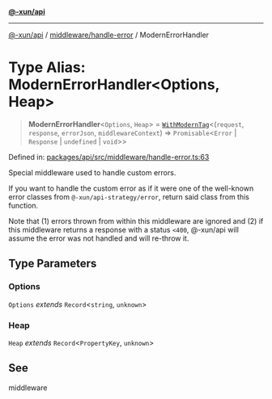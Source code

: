 [**@-xun/api**](../../../README.md)

***

[@-xun/api](../../../README.md) / [middleware/handle-error](../README.md) / ModernErrorHandler

# Type Alias: ModernErrorHandler\<Options, Heap\>

> **ModernErrorHandler**\<`Options`, `Heap`\> = [`WithModernTag`](../../../types/type-aliases/WithModernTag.md)\<(`request`, `response`, `errorJson`, `middlewareContext`) => `Promisable`\<`Error` \| `Response` \| `undefined` \| `void`\>\>

Defined in: [packages/api/src/middleware/handle-error.ts:63](https://github.com/Xunnamius/api-utils/blob/f159b4026fbac8d4de769d2a9e8cfaddf85d9e96/packages/api/src/middleware/handle-error.ts#L63)

Special middleware used to handle custom errors.

If you want to handle the custom error as if it were one of the well-known
error classes from `@-xun/api-strategy/error`, return said class from this
function.

Note that (1) errors thrown from within this middleware are ignored and (2)
if this middleware returns a response with a status `<400`, @-xun/api will
assume the error was not handled and will re-throw it.

## Type Parameters

### Options

`Options` *extends* `Record`\<`string`, `unknown`\>

### Heap

`Heap` *extends* `Record`\<`PropertyKey`, `unknown`\>

## See

middleware
